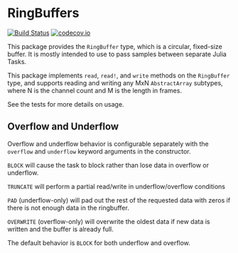 # RingBuffers

[![Build Status](https://travis-ci.org/JuliaAudio/RingBuffers.jl.svg?branch=master)](https://travis-ci.org/JuliaAudio/RingBuffers.jl)
[![codecov.io](https://codecov.io/github/JuliaAudio/RingBuffers.jl/coverage.svg?branch=master)](https://codecov.io/github/JuliaAudio/RingBuffers.jl?branch=master)

This package provides the `RingBuffer` type, which is a circular, fixed-size buffer. It is mostly intended to use to pass samples between separate Julia Tasks.

This package implements `read`, `read!`, and `write` methods on the `RingBuffer` type, and supports reading and writing any MxN `AbstractArray` subtypes, where N is the channel count and M is the length in frames.

See the tests for more details on usage.

## Overflow and Underflow

Overflow and underflow behavior is configurable separately with the `overflow` and `underflow` keyword arguments in the constructor.

`BLOCK` will cause the task to block rather than lose data in overflow or underflow.

`TRUNCATE` will perform a partial read/write in underflow/overflow conditions

`PAD` (underflow-only) will pad out the rest of the requested data with zeros if there is not enough data in the ringbuffer.

`OVERWRITE` (overflow-only) will overwrite the oldest data if new data is written and the buffer is already full.

The default behavior is `BLOCK` for both underflow and overflow.

